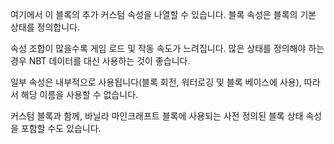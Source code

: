 여기에서 이 블록의 추가 커스텀 속성을 나열할 수 있습니다.
블록 속성은 블록의 기본 상태를 정의합니다.

속성 조합이 많을수록 게임 로드 및 작동 속도가 느려집니다.
많은 상태를 정의해야 하는 경우 NBT 데이터를 대신 사용하는 것이 좋습니다.

일부 속성은 내부적으로 사용됩니다(블록 회전, 워터로깅 및 블록 베이스에 사용),
따라서 해당 이름을 사용할 수 없습니다.

커스텀 블록과 함께, 바닐라 마인크래프트 블록에 사용되는 사전 정의된 블록 상태 속성을 포함할 수도 있습니다.
